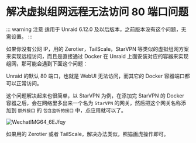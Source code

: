 # 解决虚拟组网远程无法访问 80 端口问题

::: warning 注意
适用于 Unraid 6.12.0 及以后版本，之前版本没有这个问题，无需设置。
:::

如果你没有公网 IP，用的 Zerotier，TailScale，StarVPN 等类似的虚拟组网方案来实现远程访问，而且是直接通过 Docker 在 Unraid 上面安装对应的容器来实现组网，那可能会遇到下面这个问题：

Unraid 的默认 80 端口，也就是 WebUI 无法访问，而其它的 Docker 容器端口都可以正常访问。

这个问题解决起来也很简单，以 StarVPN 为例，在添加完 StarVPN 的 Docker 容器之后，会在网络里多出来一个名为 `StarVPN` 的网关，然后把这个网关名称添加到 `额外接口` 的 `包含监听的接口` 中，点应用就可以了。

![WechatIMG64_6EJfqy](https://img-1255332810.cos.ap-chengdu.myqcloud.com/WechatIMG64_6EJfqy.jpg)

如果用的 Zerotier 或者 TailScale，解决办法类似，照猫画虎操作即可。

